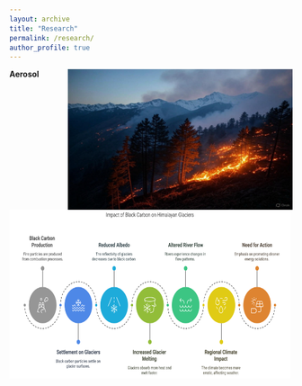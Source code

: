 ```yaml
---
layout: archive
title: "Research"
permalink: /research/
author_profile: true
---
```


<b>Aerosol</b>
<img src="/images/Forest_Fire_Himalaya.jpg" alt="Forest fire in Himalaya" width="400" height="250" align="right" style="margin-left: 0px; margin-right: 0px; margin-top: 0px; margin-bottom: 0px;">



<img src="/images/research.png" alt="Research" style="width:500px;height:300px;">

